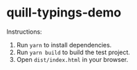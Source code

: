 # quill-typings-demo

Instructions:

1. Run `yarn` to install dependencies.
2. Run `yarn build` to build the test project.
3. Open `dist/index.html` in your browser.
